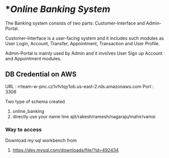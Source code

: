 # ******Online Banking System***** #

The Banking system consists of two parts: Customer-Interface and Admin-Portal. 

Customer-Interface is a user-facing system and it includes such modules as User Login, Account, Transfer, 
Appointment, Transaction and User Profile. 

Admin-Portal is mainly used by Admin and it involves User Sign up Account and Appointment modules.

## DB Credential on AWS ##

URL : rrteam-w-pnc.cz1vfvtqy1ob.us-east-2.rds.amazonaws.com
Port : 3306

Two type of schema created
1. online_banking
2. directly use your name line ajit/rakesh/ramesh/nagaraju/mahir/vamsi

### Way to access ###

Download my sql workbench from
  1. https://dev.mysql.com/downloads/file/?id=492434

